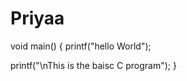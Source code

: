 # Priyaa
void main()
{
   printf("hello World");
   
   printf("\nThis is the baisc C program");
   }
